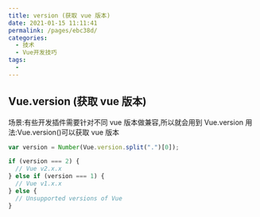 ```yaml
---
title: version (获取 vue 版本)
date: 2021-01-15 11:11:41
permalink: /pages/ebc38d/
categories:
  - 技术
  - Vue开发技巧
tags:
  - 
---
```

<!--
 * @Descripttion: 
 * @version: 
 * @Author: sueRimn
 * @Date: 2020-11-12 14:26:42
 * @LastEditors: sueRimn
 * @LastEditTime: 2020-11-12 14:27:09
-->
## Vue.version (获取 vue 版本)

场景:有些开发插件需要针对不同 vue 版本做兼容,所以就会用到 Vue.version 用法:Vue.version()可以获取 vue 版本

```js
var version = Number(Vue.version.split(".")[0]);

if (version === 2) {
  // Vue v2.x.x
} else if (version === 1) {
  // Vue v1.x.x
} else {
  // Unsupported versions of Vue
}
```